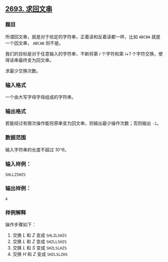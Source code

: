 ## [2693. 求回文串](https://www.acwing.com/problem/content/2695/)

### 题目

所谓回文串，就是对于给定的字符串，正着读和反着读都一样，比如 `ABCBA` 就是一个回文串， `ABCAB` 则不是。

我们的目标是对于任意输入的字符串，不断将第 *i* 个字符和第 *i+1* 个字符交换，使得该串最终变为回文串。

求最少交换次数。

### 输入格式

一个由大写字母字母组成的字符串。

### 输出格式

若能经过有限次操作能将原串变为回文串，则输出最少操作次数；否则输出 `-1`。

### 数据范围

输入字符串的长度不超过 *10^6*。

### 输入样例：

```
SHLLZSHZS
```

### 输出样例：

```
4
```

### 样例解释

操作步骤如下：

1. 交换 *L* 和 *Z* 变成 `SHLZLSHZS`
2. 交换 *L* 和 *Z* 变成 `SHZLLSHZS`
3. 交换 *L* 和 *S* 变成 `SHZLSLHZS`
4. 交换 *H* 和 *Z* 变成 `SHZLSLZHS`
